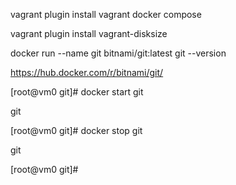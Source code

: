 vagrant plugin install vagrant docker compose


vagrant plugin install vagrant-disksize


docker run --name git bitnami/git:latest git --version 

https://hub.docker.com/r/bitnami/git/

[root@vm0 git]# docker start git

git

[root@vm0 git]# docker stop git

git

[root@vm0 git]#
